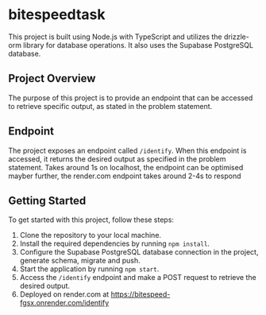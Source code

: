 # bitespeedtask

This project is built using Node.js with TypeScript and utilizes the drizzle-orm library for database operations. It also uses the Supabase PostgreSQL database.

## Project Overview

The purpose of this project is to provide an endpoint that can be accessed to retrieve specific output, as stated in the problem statement.

## Endpoint

The project exposes an endpoint called `/identify`. When this endpoint is accessed, it returns the desired output as specified in the problem statement.
Takes around 1s on localhost, the endpoint can be optimised mayber further, the render.com endpoint takes around 2-4s to respond 

## Getting Started

To get started with this project, follow these steps:

1. Clone the repository to your local machine.
2. Install the required dependencies by running `npm install`.
3. Configure the Supabase PostgreSQL database connection in the project, generate schema, migrate and push.
4. Start the application by running `npm start`.
5. Access the `/identify` endpoint and make a POST request to retrieve the desired output.
6. Deployed on render.com at https://bitespeed-fgsx.onrender.com/identify
